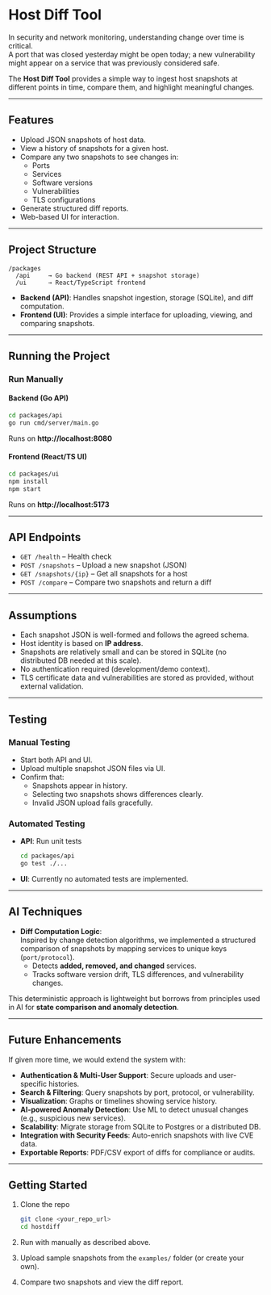 # Host Diff Tool

In security and network monitoring, understanding change over time is critical.  
A port that was closed yesterday might be open today; a new vulnerability might appear on a service that was previously considered safe.

The **Host Diff Tool** provides a simple way to ingest host snapshots at different points in time, compare them, and highlight meaningful changes.

---

## Features

- Upload JSON snapshots of host data.
- View a history of snapshots for a given host.
- Compare any two snapshots to see changes in:
  - Ports
  - Services
  - Software versions
  - Vulnerabilities
  - TLS configurations
- Generate structured diff reports.
- Web-based UI for interaction.

---

## Project Structure

```
/packages
  /api     → Go backend (REST API + snapshot storage)
  /ui      → React/TypeScript frontend
```

- **Backend (API)**: Handles snapshot ingestion, storage (SQLite), and diff computation.
- **Frontend (UI)**: Provides a simple interface for uploading, viewing, and comparing snapshots.

---

## Running the Project

### Run Manually 

#### Backend (Go API)
```bash
cd packages/api
go run cmd/server/main.go
```

Runs on **http://localhost:8080**

#### Frontend (React/TS UI)
```bash
cd packages/ui
npm install
npm start
```

Runs on **http://localhost:5173**

---

## API Endpoints

- `GET /health` – Health check
- `POST /snapshots` – Upload a new snapshot (JSON)
- `GET /snapshots/{ip}` – Get all snapshots for a host
- `POST /compare` – Compare two snapshots and return a diff

---

## Assumptions

- Each snapshot JSON is well-formed and follows the agreed schema.
- Host identity is based on **IP address**.
- Snapshots are relatively small and can be stored in SQLite (no distributed DB needed at this scale).
- No authentication required (development/demo context).
- TLS certificate data and vulnerabilities are stored as provided, without external validation.

---

## Testing

### Manual Testing
- Start both API and UI.  
- Upload multiple snapshot JSON files via UI.  
- Confirm that:
  - Snapshots appear in history.  
  - Selecting two snapshots shows differences clearly.  
  - Invalid JSON upload fails gracefully.  

### Automated Testing
- **API**: Run unit tests  
  ```bash
  cd packages/api
  go test ./...
  ```
- **UI**: Currently no automated tests are implemented.

---

## AI Techniques

- **Diff Computation Logic**:  
  Inspired by change detection algorithms, we implemented a structured comparison of snapshots by mapping services to unique keys (`port/protocol`).  
  - Detects **added, removed, and changed** services.  
  - Tracks software version drift, TLS differences, and vulnerability changes.  

This deterministic approach is lightweight but borrows from principles used in AI for **state comparison and anomaly detection**.

---

## Future Enhancements

If given more time, we would extend the system with:

- **Authentication & Multi-User Support**: Secure uploads and user-specific histories.  
- **Search & Filtering**: Query snapshots by port, protocol, or vulnerability.  
- **Visualization**: Graphs or timelines showing service history.  
- **AI-powered Anomaly Detection**: Use ML to detect unusual changes (e.g., suspicious new services).  
- **Scalability**: Migrate storage from SQLite to Postgres or a distributed DB.  
- **Integration with Security Feeds**: Auto-enrich snapshots with live CVE data.  
- **Exportable Reports**: PDF/CSV export of diffs for compliance or audits.  

---

## Getting Started

1. Clone the repo  
   ```bash
   git clone <your_repo_url>
   cd hostdiff
   ```

2. Run with manually as described above.  

3. Upload sample snapshots from the `examples/` folder (or create your own).  

4. Compare two snapshots and view the diff report.



